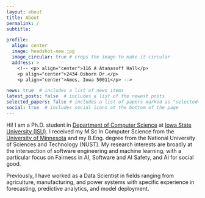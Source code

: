 ```yaml
---
layout: about
title: About
permalink: /
subtitle:

profile:
  align: center
  image: headshot-new.jpg
  image_circular: true # crops the image to make it circular
  address: >
    <!-- <p> align="center">116 A Atanasoff Hall</p>
    <p align="center">2434 Osborn Dr.</p>
    <p align="center">Ames, Iowa 50011</p> -->

news: true  # includes a list of news items
latest_posts: false  # includes a list of the newest posts
selected_papers: false # includes a list of papers marked as "selected={true}"
social: true  # includes social icons at the bottom of the page
---
```


Hi! I am a Ph.D. student in [Department of Computer Science](https://www.cs.iastate.edu/) at [Iowa State University (ISU)](https://www.iastate.edu/). I received my M.Sc in Computer Science from the [University of Minnesota](https://www.d.umn.edu/) and my B.Eng. degree from the National University of Sciences and Technology (NUST). My research interests are broadly at the intersection of software engineering and machine learning, with a particular focus on Fairness in AI, Software and AI Safety, and AI for social good. 

Previously, I have worked as a Data Scientist in fields ranging from agriculture, manufacturing, and power systems with specific experience in forecasting, predictive analytics, and model deployment.

